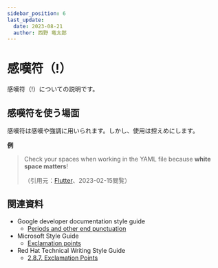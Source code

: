 ```yaml
---
sidebar_position: 6
last_update:
  date: 2023-08-21
  author: 西野 竜太郎
---
```


# 感嘆符（!）

感嘆符（!）についての説明です。

## 感嘆符を使う場面

感嘆符は感嘆や強調に用いられます。しかし、使用は控えめにします。

**例**

> Check your spaces when working in the YAML file because **white space matters**!
> 
> （引用元：[Flutter](https://docs.flutter.dev/get-started/flutter-for/react-native-devs)、2023-02-15閲覧）

## 関連資料

- Google developer documentation style guide
    - [Periods and other end punctuation](https://developers.google.com/style/periods)
- Microsoft Style Guide
    - [Exclamation points](https://learn.microsoft.com/en-us/style-guide/punctuation/exclamation-points)
- Red Hat Technical Writing Style Guide
    - [⁠2.8.7. Exclamation Points](https://stylepedia.net/style/#exclamation)